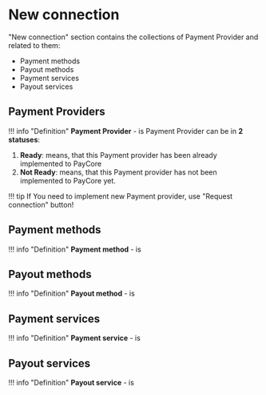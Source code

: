 # New connection


"New connection" section  contains the collections of Payment Provider and related to them:

 - Payment methods 
 - Payout methods 
 - Payment services 
 - Payout services


## Payment Providers 

!!! info "Definition"
    **Payment Provider** - is
Payment Provider  can be in **2 statuses**:

1. **Ready**: means, that this Payment provider has been already implemented to PayCore 
2. **Not Ready**: means, that this Payment provider has  not been implemented to PayCore yet.
    
!!! tip
    If You need to implement new Payment provider, use "Request connection" button!

## Payment methods

!!! info "Definition"
    **Payment method** - is

## Payout methods

!!! info "Definition"
    **Payout method** - is

## Payment services

!!! info "Definition"
    **Payment service** - is

## Payout services 

!!! info "Definition"
    **Payout service** - is